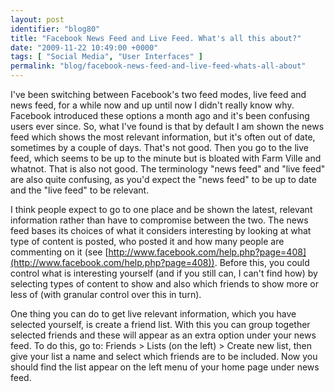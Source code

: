 ```yaml
---
layout: post
identifier: "blog80"
title: "Facebook News Feed and Live Feed. What's all this about?"
date: "2009-11-22 10:49:00 +0000"
tags: [ "Social Media", "User Interfaces" ]
permalink: "blog/facebook-news-feed-and-live-feed-whats-all-about"
---
```

I've been switching between Facebook's two feed modes, live feed and news feed, for a while now and up until now I didn't really know why. Facebook introduced these options a month ago and it's been confusing users ever since. So, what I've found is that by default I am shown the news feed which shows the most relevant information, but it's often out of date, sometimes by a couple of days. That's not good. Then you go to the live feed, which seems to be up to the minute but is bloated with Farm Ville and whatnot. That is also not good. The terminology "news feed" and "live feed" are also quite confusing, as you'd expect the "news feed" to be up to date and the "live feed" to be relevant.

I think people expect to go to one place and be shown the latest, relevant information rather than have to compromise between the two. The news feed bases its choices of what it considers interesting by looking at what type of content is posted, who posted it and how many people are commenting on it (see [http://www.facebook.com/help.php?page=408](http://www.facebook.com/help.php?page=408)). Before this, you could control what is interesting yourself (and if you still can, I can't find how) by selecting types of content to show and also which friends to show more or less of (with granular control over this in turn).

One thing you can do to get live relevant information, which you have selected yourself, is create a friend list. With this you can group together selected friends and these will appear as an extra option under your news feed. To do this, go to: Friends > Lists (on the left) > Create new list, then give your list a name and select which friends are to be included. Now you should find the list appear on the left menu of your home page under news feed.